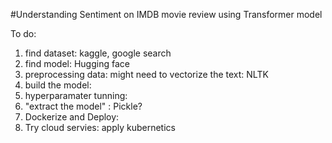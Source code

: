 #Understanding Sentiment on IMDB movie review using Transformer model

 To do:
1. find dataset: kaggle, google search
2. find model: Hugging face
3. preprocessing data: might need to vectorize the text: NLTK
4. build the model:
5. hyperparamater tunning:
6. "extract the model" : Pickle?
7. Dockerize and Deploy: 
8. Try cloud servies: apply kubernetics
